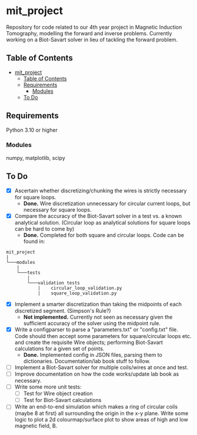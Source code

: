 # mit_project
Repository for code related to our 4th year project in Magnetic Induction Tomography, modelling the forward and inverse problems. Currently working on a Biot-Savart solver in lieu of tackling the forward problem.

## Table of Contents
- [mit_project](#mit_project)
  - [Table of Contents](#table-of-contents)
  - [Requirements](#requirements)
    - [Modules](#modules)
  - [To Do](#to-do)

## Requirements
Python 3.10 or higher

### Modules
numpy, matplotlib, scipy

## To Do
- [x] Ascertain whether discretizing/chunking the wires is strictly necessary for square loops.
  - **Done.** Wire discretization unnecessary for circular current loops, but necessary for square loops.
- [x] Compare the accuracy of the Biot-Savart solver in a test vs. a known analytical solution. (Circular loop as analytical solutions for square loops can be hard to come by)
  - **Done.** Completed for both square and circular loops. Code can be found in:
```
mit_project
|
└───modules
    |
    └───tests
        |
        └───validation tests
            |    circular_loop_validation.py
            |    square_loop_validation.py
```

- [x] Implement a smarter discretization than taking the midpoints of each discretized segment. (Simpson's Rule?)
  - **Not implemented.** Currently not seen as necessary given the sufficient accuracy of the solver using the midpoint rule. 
- [x] Write a configparser to parse a "parameters.txt" or "config.txt" file. Code should then accept some parameters for square/circular loops etc. and create the requisite Wire objects; performing Biot-Savart calculations for a given set of points. 
  - **Done.** Implemented config in JSON files, parsing them to dictionaries. Documentation/lab book stuff to follow.
- [ ] Implement a Biot-Savart solver for multiple coils/wires at once and test.
- [ ] Improve documentation on how the code works/update lab book as necessary.
- [ ] Write some more unit tests:
  - [ ] Test for Wire object creation
  - [ ] Test for Biot-Savart calculations
- [ ] Write an end-to-end simulation which makes a ring of circular coils (maybe 8 at first) all surrounding the origin in the x-y plane. Write some logic to plot a 2d colourmap/surface plot to show areas of high and low magnetic field, B. 
